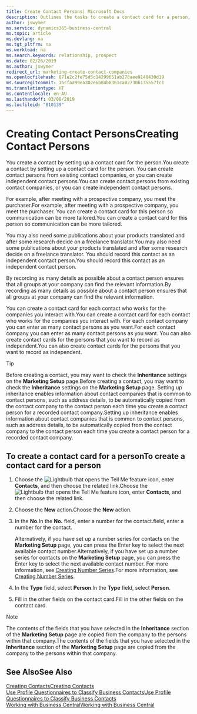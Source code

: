 ```yaml
---
title: Create Contact Persons| Microsoft Docs
description: Outlines the tasks to create a contact card for a person, for example, a prospect or supplier, helping to define the relationship and tailor communication.
author: jswymer
ms.service: dynamics365-business-central
ms.topic: article
ms.devlang: na
ms.tgt_pltfrm: na
ms.workload: na
ms.search.keywords: relationship, prospect
ms.date: 02/26/2019
ms.author: jswymer
redirect_url: marketing-create-contact-companies
ms.openlocfilehash: 871e2c2fe75d5c14299651ab278aee9140430d19
ms.sourcegitcommit: 1bcfaa99ea302e6b84b8361ca02730b135557fc1
ms.translationtype: HT
ms.contentlocale: en-AU
ms.lasthandoff: 03/08/2019
ms.locfileid: "810139"
---
```

# <a name="creating-contact-persons"></a><span data-ttu-id="c502f-103">Creating Contact Persons</span><span class="sxs-lookup"><span data-stu-id="c502f-103">Creating Contact Persons</span></span>
<span data-ttu-id="c502f-104">You create a contact by setting up a contact card for the person.</span><span class="sxs-lookup"><span data-stu-id="c502f-104">You create a contact by setting up a contact card for the person.</span></span> <span data-ttu-id="c502f-105">You can create contact persons from existing contact companies, or you can create independent contact persons.</span><span class="sxs-lookup"><span data-stu-id="c502f-105">You can create contact persons from existing contact companies, or you can create independent contact persons.</span></span>

<span data-ttu-id="c502f-106">For example, after meeting with a prospective company, you meet the purchaser.</span><span class="sxs-lookup"><span data-stu-id="c502f-106">For example, after meeting with a prospective company, you meet the purchaser.</span></span> <span data-ttu-id="c502f-107">You can create a contact card for this person so communication can be more tailored.</span><span class="sxs-lookup"><span data-stu-id="c502f-107">You can create a contact card for this person so communication can be more tailored.</span></span>

<span data-ttu-id="c502f-108">You may also need some publications about your products translated and after some research decide on a freelance translator.</span><span class="sxs-lookup"><span data-stu-id="c502f-108">You may also need some publications about your products translated and after some research decide on a freelance translator.</span></span> <span data-ttu-id="c502f-109">You should record this contact as an independent contact person.</span><span class="sxs-lookup"><span data-stu-id="c502f-109">You should record this contact as an independent contact person.</span></span>

<span data-ttu-id="c502f-110">By recording as many details as possible about a contact person ensures that all groups at your company can find the relevant information.</span><span class="sxs-lookup"><span data-stu-id="c502f-110">By recording as many details as possible about a contact person ensures that all groups at your company can find the relevant information.</span></span>

<span data-ttu-id="c502f-111">You can create a contact card for each contact who works for the companies you interact with.</span><span class="sxs-lookup"><span data-stu-id="c502f-111">You can create a contact card for each contact who works for the companies you interact with.</span></span> <span data-ttu-id="c502f-112">For each contact company you can enter as many contact persons as you want.</span><span class="sxs-lookup"><span data-stu-id="c502f-112">For each contact company you can enter as many contact persons as you want.</span></span> <span data-ttu-id="c502f-113">You can also create contact cards for the persons that you want to record as independent.</span><span class="sxs-lookup"><span data-stu-id="c502f-113">You can also create contact cards for the persons that you want to record as independent.</span></span>

> [!TIP]  
>   <span data-ttu-id="c502f-114">Before creating a contact, you may want to check the **Inheritance** settings on the **Marketing Setup** page.</span><span class="sxs-lookup"><span data-stu-id="c502f-114">Before creating a contact, you may want to check the **Inheritance** settings on the **Marketing Setup** page.</span></span> <span data-ttu-id="c502f-115">Setting up inheritance enables information about contact companies that is common to contact persons, such as address details, to be automatically copied from the contact company to the contact person each time you create a contact person for a recorded contact company.</span><span class="sxs-lookup"><span data-stu-id="c502f-115">Setting up inheritance enables information about contact companies that is common to contact persons, such as address details, to be automatically copied from the contact company to the contact person each time you create a contact person for a recorded contact company.</span></span>

## <a name="to-create-a-contact-card-for-a-person"></a><span data-ttu-id="c502f-116">To create a contact card for a person</span><span class="sxs-lookup"><span data-stu-id="c502f-116">To create a contact card for a person</span></span>
1. <span data-ttu-id="c502f-117">Choose the ![Lightbulb that opens the Tell Me feature](media/ui-search/search_small.png "Tell me what you want to do") icon, enter **Contacts**, and then choose the related link.</span><span class="sxs-lookup"><span data-stu-id="c502f-117">Choose the ![Lightbulb that opens the Tell Me feature](media/ui-search/search_small.png "Tell me what you want to do") icon, enter **Contacts**, and then choose the related link.</span></span>
2. <span data-ttu-id="c502f-118">Choose the **New** action.</span><span class="sxs-lookup"><span data-stu-id="c502f-118">Choose the **New** action.</span></span>
3. <span data-ttu-id="c502f-119">In the **No.**</span><span class="sxs-lookup"><span data-stu-id="c502f-119">In the **No.**</span></span> <span data-ttu-id="c502f-120">field, enter a number for the contact.</span><span class="sxs-lookup"><span data-stu-id="c502f-120">field, enter a number for the contact.</span></span>

    <span data-ttu-id="c502f-121">Alternatively, if you have set up a number series for contacts on the **Marketing Setup** page, you can press the Enter key to select the next available contact number.</span><span class="sxs-lookup"><span data-stu-id="c502f-121">Alternatively, if you have set up a number series for contacts on the **Marketing Setup** page, you can press the Enter key to select the next available contact number.</span></span> <span data-ttu-id="c502f-122">For more information, see [Creating Number Series](ui-create-number-series.md).</span><span class="sxs-lookup"><span data-stu-id="c502f-122">For more information, see [Creating Number Series](ui-create-number-series.md).</span></span>
4. <span data-ttu-id="c502f-123">In the **Type** field, select **Person**.</span><span class="sxs-lookup"><span data-stu-id="c502f-123">In the **Type** field, select **Person**.</span></span>
5. <span data-ttu-id="c502f-124">Fill in the other fields on the contact card.</span><span class="sxs-lookup"><span data-stu-id="c502f-124">Fill in the other fields on the contact card.</span></span>

> [!NOTE]  
>   <span data-ttu-id="c502f-125">The contents of the fields that you have selected in the **Inheritance** section of the **Marketing Setup** page are copied from the company to the persons within that company.</span><span class="sxs-lookup"><span data-stu-id="c502f-125">The contents of the fields that you have selected in the **Inheritance** section of the **Marketing Setup** page are copied from the company to the persons within that company.</span></span>

## <a name="see-also"></a><span data-ttu-id="c502f-126">See Also</span><span class="sxs-lookup"><span data-stu-id="c502f-126">See Also</span></span>
[<span data-ttu-id="c502f-127">Creating Contacts</span><span class="sxs-lookup"><span data-stu-id="c502f-127">Creating Contacts</span></span>](marketing-create-contact-companies.md)  
[<span data-ttu-id="c502f-128">Use Profile Questionnaires to Classify Business Contacts</span><span class="sxs-lookup"><span data-stu-id="c502f-128">Use Profile Questionnaires to Classify Business Contacts</span></span>](marketing-create-contact-profile-questionnaire.md)  
[<span data-ttu-id="c502f-129">Working with Business Central</span><span class="sxs-lookup"><span data-stu-id="c502f-129">Working with Business Central</span></span>](ui-work-product.md)
